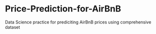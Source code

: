 # Price-Prediction-for-AirBnB
Data Science practice for prediciting AirBnB prices using comprehensive dataset
